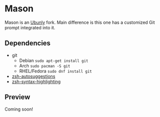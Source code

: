 # Mason

Mason is an [Ubunly](https://github.com/alejandromume/ubunly-zsh-theme) fork. Main difference is this one has a customized Git prompt integrated into it.

## Dependencies
* git
  * Debian
    `sudo apt-get install git`
  * Arch
    `sudo pacman -S git`
  * RHEL/Fedora
    `sudo dnf install git`
* [zsh-autosuggestions](https://github.com/zsh-users/zsh-autosuggestions)
* [zsh-syntax-highlighting](https://github.com/zsh-users/zsh-syntax-highlighting)

## Preview
Coming soon!
